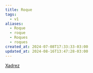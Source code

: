 ```yaml
---
title: Roque
tags:
  - v1
aliases:
  - Roque
  - roque
  - Roques
  - roques
created_at: 2024-07-08T17:33:33-03:00
updated_at: 2024-08-16T13:47:28-03:00
---
```


[Xadrez](../../../../sementes/2024/07/06/Xadrez.md)
